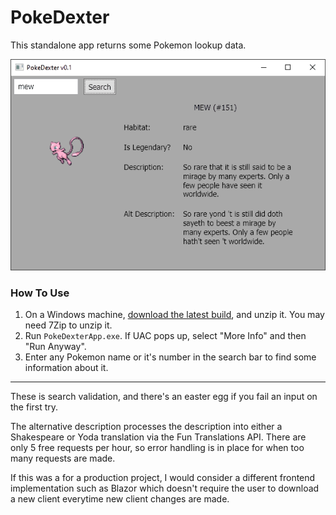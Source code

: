 # PokeDexter

This standalone app returns some Pokemon lookup data.

![](PokeDexter_AltDescription.gif)

### How To Use
1. On a Windows machine, [download the latest build](https://github.com/AntSkilton/PokeDexter/releases/download/release/PokeDexter_Release_0.1.7z), and unzip it. You may need 7Zip to unzip it.
2. Run `PokeDexterApp.exe`. If UAC pops up, select "More Info" and then "Run Anyway".
3. Enter any Pokemon name or it's number in the search bar to find some information about it.
---
These is search validation, and there's an easter egg if you fail an input on the first try.

The alternative description processes the description into either a Shakespeare or Yoda translation via the Fun Translations API. There are only 5 free requests per hour, so error handling is in place for when too many requests are made.

If this was a for a production project, I would consider a different frontend implementation such as Blazor which doesn't require the user to download a new client everytime new client changes are made.